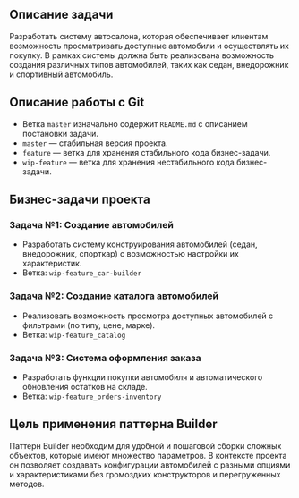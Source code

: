 ## Описание задачи
Разработать систему автосалона, которая обеспечивает клиентам возможность просматривать доступные автомобили и осуществлять их покупку. В рамках системы должна быть реализована возможность создания различных типов автомобилей, таких как седан, внедорожник и спортивный автомобиль.

## Описание работы с Git

- Ветка `master` изначально содержит `README.md` с описанием постановки задачи.
- `master` — стабильная версия проекта.
- `feature` — ветка для хранения стабильного кода бизнес-задачи.
- `wip-feature` — ветка для хранения нестабильного кода бизнес-задачи.

## Бизнес-задачи проекта

### Задача №1: Создание автомобилей
- Разработать систему конструирования автомобилей (седан, внедорожник, спорткар) с возможностью настройки их характеристик.  
- Ветка: `wip-feature_car-builder`

### Задача №2: Создание каталога автомобилей
- Реализовать возможность просмотра доступных автомобилей с фильтрами (по типу, цене, марке).  
- Ветка: `wip-feature_catalog`

### Задача №3: Система оформления заказа
- Разработать функции покупки автомобиля и автоматического обновления остатков на складе.  
- Ветка: `wip-feature_orders-inventory`

## Цель применения паттерна Builder
Паттерн Builder необходим для удобной и пошаговой сборки сложных объектов, которые имеют множество параметров. В контексте проекта он позволяет создавать конфигурации автомобилей с разными опциями и характеристиками без громоздких конструкторов и перегруженных методов.

